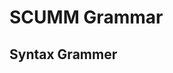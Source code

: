 #  SCUMM Grammar

## Syntax Grammer

<script> ::= <declaration>* EOF

### Declarations

declaration ::=

## Tokens

This is just an insight about some of the available Tokens:

```
enum TokenType: CaseIterable {
    
    case lparen, rparen, lbrace, rbrace,lbracket, rbracket
    case comma, colon, semicolon, exclamation
    case plus, minus, slash, star
    case hash, backslash, caret, apostrophe,backtick, at
    
    case equal, equalEqual, bangEqual
    case less, lessEqual, greater, greaterEqual
    case plusEqual, minusEqual
    case plusPlus, minusMinus
    
    case identifier, string, number
    case label
    
    case include
    case `if`, `else`, `is`
    
    case eof
}
```

## BNF

<statement> ::= <command> | <function>

<command> ::= <actorComm>
            | <cameraComm>
            | <flowControlComm>
            | <heapManagementComm>
            | <interfaceAndScreenComm>
            | <messageHandlingComm>
            | <objectRelatedComm>
            | <roomRelatedComm>
            | <scripRelatedtComm>
            | <soundMusicRelatedComm>
            | <waitRelatedComm>

<function> ::= <actorRelatedFunction>
             | <interfaceAndScreenFunction>
             | <objectRelatedFunction>
             | <scriptRelatedFunction>
             | <soundAndMusicFunction>

<actorComm> ::= <actor>                                     // actorOps ($13)
                <class-of>
                <come-out-door>
                <do-animation>                              // animateActor ($11)
                <put-actor>                                 // putActor ($01)
                <stop-actor>
                <wait-for-actor>                            // wait ($AE)
                <walk to>                                   // walkActorTo ($1E)
                                                            // walkActorToActor ($0D)
                                                            // walkActorToObject ($36)

<cameraComm> ::= <camera-at>                                // setCameraAt ($32)
                 <camera-follow>                            // actorFollowCamera ($52)
                 <camera-pan-to>                            // panCameraTo ($12)
                 <fades>                                    // roomOps ($33)
                 <wait-for-camera>                          // wait ($AE)

<flowControlComm> ::= <case>
                      <do [until]>               
                      <do-sentence>                         // doSentence ($19)
                      <for>
                      <if [else]>
                      <jump>                                // jumpRelative ($18)
                      <override>                            // override ($58)
                      <quit>                                // systemOps ($98)
                      <restart>                             // systemOps ($98)
                      <stop-sentence>
                      <wait-for-sentence>                   // wait ($AE)

<heapManagementComm> ::= <clear-heap>
                         <load->
                         <lock->
                         <load-lock->
                         <nuke-[costume]>
                         <unlock-[costume]>

<interfaceAndScreenComm> ::= <cursor>                       // cursorCommand ($2C)
                             <delete-verb>                  // saveRestoreVerbs ($AB)
                             <draw-box>                     // drawBox ($3F)
                             <palette>
                             <set-screen>                   // roomOps ($33)
                             <shake on/off>                 // roomOps ($33)
                             <userput>
                             <verb>                         // verbOps ($7A)

<messageHandlingComm> ::= <charset>
                          <print-line>                      // print ($14)
                          <print-text>                      // print ($14)
                          <say-line>
                          <wait-for-message>                // wait ($AE)

<objectRelatedComm> ::= <class-of>
                        <dependent-on>
                        <draw-object>                       // drawObject ($05)
                        <name is>
                        <new-name-of>                       // setObjectName ($54)
                        <owner-of>                          // setOwnerOf ($29)
                        <pick-up-object>                    // pickupObject ($25) (v5)
                        <start-object>                      // startObject ($37)
                        <state-of>                          // setState ($07)

<roomRelatedComm> ::= <current-room>
                      <lights [are] [beam-size]>            // lights ($70)
                      <pseudo-room>                         // pseudoRoom ($CC)
                      <room-color>                          // roomOps ($33)
                      <room-scroll>                         // roomOps ($33)
                      <set-box>

<scripRelatedComm> ::= <chain-script>                       // chainScript ($42)
                       <cut-scene>                          // cutScene ($40)
                       <freeze-scripts>                     // freezeScripts ($60)
                       <start-script>                       // startScript ($0A)
                       <stop-script>                        // stopScript ($62)
                       <unfreeze-scripts>
                       
<soundMusicRelatedComm> ::= <start-music>                   // startMusic ($02)
                            <start-sound>                   // startSound ($1C)
                            <stop-music>                    // stopMusic ($20)
                            <stop-sound>                    // stopSound ($3C)

<waitRelatedComm> ::= <break-here>                          // breakHere ($80)
                      <break-until>
                      <sleep-for>
                      
<actorRelatedFunction> ::= <actor-box>                      // getActorWalkBox ($7B)
                           <actor-costume>                  // getActorCostume ($71)
                           <actor-elevation>                // getActorElevation ($06)
                           <actor-facing>                   // getActorFacing ($63)
                           <actor-moving>                   // getActorMoving ($56)
                           <actor-room>                     // getActorRoom ($03)
                           <actor-width>                    // getActorWidth ($6C)
                           <actor-x>                        // getActorX ($43)
                           <actor-y>                        // getActorY ($23)
                           <closest-actor>
                           <find-actor>
                           <proximity>                      // getDist ($34)

<interfaceAndScreenFunction> ::= <find-inventory>           // findInventory ($3D)
                                 <inventory-size>           // getInventoryCount ($31)
                                 <valid-verb>

<objectRelatedFunction> ::= <if (class-of>                  // ifClassOfIs ($1D)
                            <if (state-of>                  // ifState ($0F) (V3-4)
                            <find-object>                   // findObject ($35)
                            <object-x>
                            <object-y>
                            <random>                        // getRandomNumber ($16)

<scriptRelatedFunction> ::= <script-running>                // getScriptRunning ($68)

<soundAndMusicFunction> ::= <sound-running>                 // isSoundRunning ($7C)

<actor> := "actor" <actor-name>

<actor-name> ::= <identifier>

<identifier> ::= <letter> (<letter> | <digit>)*

<letter> ::= [a-zA-Z]

<digit> ::= [0-9]

## Expressions

* expression ($AC)
* move ($1A)
* stringOps ($27)

### Arithmetic

* add ($5A)
* multiply ($1B)
* divide ($5B)
* decrement ($C6)
* increment ($46)
* subtract ($3A)

### Comparison

* isGreater ($78)
* isGreaterEqual ($04)
* isLess ($44)
* isNotEqual ($08)
* notEqualZero ($A8)

### Logic

* and ($17)
* or ($57)

### Jumps

* equalZero ($28)
* lessOrEqual ($38)

### Unknown

* actorSetClass ($5D)
* debug ($6B)
* delay ($2E)
* delayVariable ($2B)
* dummy ($A7)
* endCutScene ($C0)
* faceActor ($09)
* getActorScale ($3B)
* getAnimCounter ($22)
* getClosestObjActor ($66)
* getObjectOwner ($10)
* getObjectState ($0F)
* getStringWidth ($67)
* getVerbEntryPoint ($0B)
* isActorInBox ($1F)
* matrixOp ($30)
* printEgo ($D8)
* putActorAtObject ($0E)
* putActorInRoom ($2D)
* resourceRoutines ($0C)
* loadRoom ($72)
* loadRoomWithEgo ($24)
* roomOps ($33)
* setVarRange ($26)
* soundKludge ($4C)
* stopObjectCode ($A0 or $00)
* stopObjectScript ($6E)

## Core Features

### The if command

There are two forms of the if statement. One with else and one without. These are pretty self-explanatory to anyone who knows any other structured language. There are restrictions in that complex conditions using OR or AND can not yet be constructed.

Syntax:

```
if (exp16 = val16) {
    [statements]
}
```

or

```
if (exp16 = val16) {
    [statements]
} else {
    [statements]
}
```

Example:

```
if (class-of window is LOCKED) {
    say-line "It's latched from the other side."
}

if (class-of me is UNLOCKED) {
    say-line "It looks like a first edition."
} else {
    say-line "It's inscribed, `To a special fan\
    Yours, Adolph`."
}
```
Use the if-else argument within the open verb so that if the door is already open the actor will say a line to that effect. Otherwise the door will be opened.

### do

local variable s,j,x
var-55 = 2010
var-625 = (var-625 + 1)
number-actors = 25
min-jiffies = 4
override-key = 4
local variable ok-to-bail-out
variable time-to-nuke-largo
   variable looked-at-money
   variable out-of-money-lines

define woodtick-theme       = 0
define bar-theme            = 1
define cartographers-theme  = 2
define inn-theme            = 3
define laundry-theme        = 4
define woodshop-theme       = 5

; For men of low moral fibre (laundry-theme)
define accordion-part       = 3
define kick-snare-part      = 9
define horn-part            = 1

; For wally kidnapping
variable wally-snatched     = false
variable know-wally-is-gone = false
counter = 0

variable selected-actor       @ 1




Room local variables
SCUMM (obviously) had support for global variables from the start. The first 50-100 (circa) of these were system variables declared and understood by the compiler and engine - for things like the selected actor, the soundcard, the machine speed, the cursor position, etc. The rest were game specific and declared in SCUMM scripts.
 
Mostly each of these variables had a specific relatively local purpose and were named as such - e.g. something like visited-iceland. A few, however, were reused for all kinds of purposes across scripts - this helped reduce the amount of memory allocated for global variables. The first couple of these - which were already there in Maniac Mansion - were named foo and bar (the latter was renamed around MI1 for possibly obvious reasons - hint: MI1 and MI2 both have a room named bar 😉).
 
Global variables could be integer numbers or arrays (or bits or strings - which had their own dedicated space. In SCUMM 6 - from DOTT - nibble, byte, and word variables were also added).
 
When scripts local to a room were added for Last Crusade, local variables - local to the scripts - were also introduced.
 
However, sometimes (quite often) you need variables that can be shared between all the scripts in a single room, but are still local to that room. Unlike script-local variables, this wasn't implemented as a compiler and engine feature, but rather, was implemented by a bit of (ab)use of functionality provided by the two:
 
Global variables were declared in a dedicated SCUMM script, defining the name of each variable, and the "slot" (just a relative pointer to its location in memory). Using one of two syntaxes:

variable selected-actor       @ 1

Which would declare that the variable selected-actor would be in slot 1. (This was the typical way the system variables were declared in the script).

start-variables 100
variable foo
variable bar
variable some-array[10]
variable visited-iceland

Which would place foo in slot 100, bar in slot 101 etc. some-array would simply take up the next 10 slots, 102-111, with visited-iceland being in slot 112.
 
So, in order to add "room local variables", you'd do this:
Add an array to your global variables, named, say, room-local, with, say, 14 items (this was the typical number)
At the top of each room needing room local variables, simply use the above syntax:

start-variables room-local

variable time-to-nuke-largo
variable looked-at-money
variable out-of-money-lines

... which would place time-to-nuke-largo at the same slot as room-local - in other words, it would be at the same location in memory as room-local[0]. In a different room, you could then have another set of variables, pointing to the same array.

This is exactly what can be seen in the woodtick script (and similarly in the new-york-street script). So, you could have up to 14 variables that were specific to a room, but only took up 14 variable slots of memory across the game.
 
To make it a bit cleaner, another feature was used: Every room in SCUMM can have an enter and exit script, which defines a script to be executed when you enter/exit that room. However, there was also two global enter scripts - and two global exit scripts - assigned during the boot script. Which would be run respectively before and after the individual room's enter/exit scripts - for every room. In one of these, you could place a for loop, which would iterate over the room-local array and set each item to 0. That way, whenever the player entered a new room, the room local variables would start out with a clean, default, 0 value.


   local variable i

   min-jiffies = 6
   override-key is key-escape
   restart-key is key-f8
   pause-key is key-space
   number-actors = 12
   charset 0
   selected-actor is indy
   *version = "IBM 256 color 2.0 5/3/90"
   *pause-string = "Game Paused.  Press SPACEBAR to Continue."
   *insert-string = "Insert Disk %%c and Press ENTER to Continue."
   *unable-string = "Unable to Find %%02d.LFL (%%c%%d), Press ENTER to Continue."
   *diskerror-string = "ERROR: Insert Disk %%c, Press ENTER to Continue."
   *restart-string = "Are you sure you want to restart?  (Y/N)Y"
   *demo-mode-string = "Demo mode, Save/Load disabled."
   *iq-points = "@@@@@@@@@@@@@@@@@@@@@@@@@@@@@@@@@@@@@@@@@@@@@@@@@@@@@@@@@@@@@@@@@@@@@@@@@@@"
   var-243 = 1



